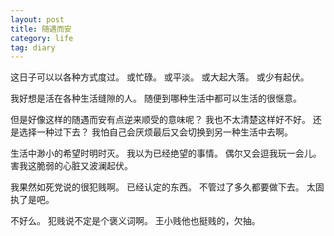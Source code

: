 ```yaml
---
layout: post
title: 随遇而安
category: life
tag: diary
---
```



这日子可以以各种方式度过。
或忙碌。
或平淡。
或大起大落。
或少有起伏。

我好想是活在各种生活缝隙的人。
随便到哪种生活中都可以生活的很惬意。

但是好像这样的随遇而安有点逆来顺受的意味呢？
我也不太清楚这样好不好。
还是选择一种过下去？
我怕自己会厌烦最后又会切换到另一种生活中去啊。


生活中渺小的希望时明时灭。
我以为已经绝望的事情。
偶尔又会逗我玩一会儿。
害我这脆弱的心脏又波澜起伏。

我果然如死党说的很犯贱啊。
已经认定的东西。
不管过了多久都要做下去。
太固执了是吧。

不好么。
犯贱说不定是个褒义词啊。
王小贱他也挺贱的，欠抽。

